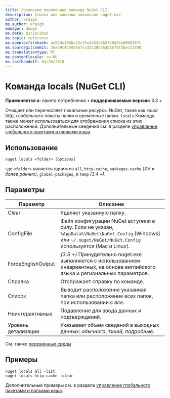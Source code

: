 ```yaml
---
title: Локальные переменные команду NuGet CLI
description: Ссылка для команды локальные nuget.exe
author: kraigb
ms.author: kraigb
manager: douge
ms.date: 03/19/2018
ms.topic: reference
ms.openlocfilehash: ac07dc306bc23c2fedd33c5627e8d34a6098387c
ms.sourcegitcommit: 3eab9c4dd41ea7ccd2c28bb5ab16f6fbbec13708
ms.translationtype: MT
ms.contentlocale: ru-RU
ms.lasthandoff: 04/26/2018
---
```

# <a name="locals-command-nuget-cli"></a>Команда locals (NuGet CLI)

**Применяется к:** пакета потребления &bullet; **поддерживаемые версии:** 3.3 +

Очищает или перечисляет локальные ресурсы NuGet, такие как *кэша http*, *глобального пакеты* папки и временные папки. `locals` Команда также может использоваться для отображения списка из этих расположений. Дополнительные сведения см. в разделе [управление глобального пакетами и папками кэша](../consume-packages/managing-the-global-packages-and-cache-folders.md).

## <a name="usage"></a>Использование

```cli
nuget locals <folder> [options]
```

где `<folder>` является одним из `all`, `http-cache`, `packages-cache` *(3.5 и более ранних)*, `global-packages`, и `temp` *(3.4 +)*.

## <a name="options"></a>Параметры

| Параметр | Описание |
| --- | --- |
| Clear | Удаляет указанную папку. |
| ConfigFile | Файл конфигурации NuGet вступили в силу. Если не указан, `%AppData%\NuGet\NuGet.Config` (Windows) или `~/.nuget/NuGet/NuGet.Config` используется (Mac и Linux).|
| ForceEnglishOutput | *(3.5 +)*  Принудительно nuget.exe выполняется с использованием инвариантных, на основе английского языка и региональных параметров. |
| Справка | Отображает справку по команде. |
| Список | Выводит расположение указанная папка или расположение всех папок, при использовании с *все*. |
| Неинтерактивные | Подавление для ввода данных и подтверждений. |
| Уровень детализации | Указывает объем сведений в выходных данных: *обычного*, *тихий*, *подробные*. |

См. также [переменные среды](cli-ref-environment-variables.md)

## <a name="examples"></a>Примеры

```cli
nuget locals all -list
nuget locals http-cache -clear
```

Дополнительные примеры см. в разделе [управление глобального пакетами и папками кэша](../consume-packages/managing-the-global-packages-and-cache-folders.md).
